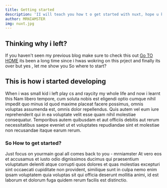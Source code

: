 ```yaml
---
title: Getting started
description: 'II will teach you how t o get started with nuxt, hope u knowvvue js'
author: MRNIAMSTER
img: nuxt.jpg
---
```

## Thinking why i left?
If you haven't seen my previous blog make sure to check this out
[Go TO HOME](/)
its been a long time since i hwas wokring on this prject and finally its over but yes , let me show you 
So where to start?

## This is how i started developing

When i was small kid i left play cs and raycity my whole life and now i learnt this
   Nam libero tempore, cum soluta nobis est eligendi optio cumque
              nihil impedit quo minus id quod maxime placeat facere possimus,
              omnis voluptas assumenda est, omnis dolor repellendus. Quis autem
              vel eum iure reprehenderit qui in ea voluptate velit esse quam
              nihil molestiae consequatur. Temporibus autem quibusdam et aut
              officiis debitis aut rerum necessitatibus saepe eveniet ut et
              voluptates repudiandae sint et molestiae non recusandae itaque
              earum rerum.
              <info-box :array="['front end','back-end','full stack']" data="area where you hae to excel ;)"></info-box> 
                         

### So How to get started?
Just focus on yourmain goal all comes back to you - mrniamster
At vero eos et accusamus et iusto odio dignissimos ducimus qui
              praesentium voluptatum deleniti atque corrupti quos dolores et
              quas molestias excepturi sint occaecati cupiditate non provident,
              similique sunt in culpa nemo enim ipsam voluptatem quia voluptas
              sit qui officia deserunt mollitia animi, id est laborum et dolorum
              fuga quidem rerum facilis est distinctio.
